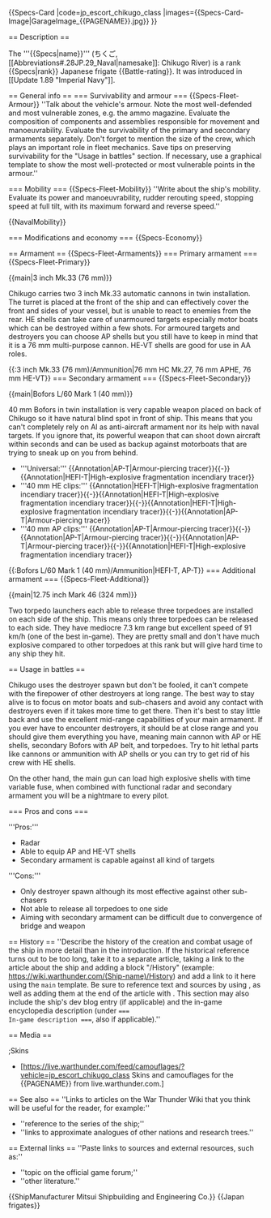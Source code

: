 {{Specs-Card
|code=jp_escort_chikugo_class
|images={{Specs-Card-Image|GarageImage_{{PAGENAME}}.jpg}}
}}

== Description ==
<!-- ''In the first part of the description, cover the history of the ship's creation and military application. In the second part, tell the reader about using this ship in the game. Add a screenshot: if a beginner player has a hard time remembering vehicles by name, a picture will help them identify the ship in question.'' -->
The '''{{Specs|name}}''' (ちくご, [[Abbreviations#.28JP.29_Naval|namesake]]: Chikugo River) is a rank {{Specs|rank}} Japanese frigate {{Battle-rating}}. It was introduced in [[Update 1.89 "Imperial Navy"]].

== General info ==
=== Survivability and armour ===
{{Specs-Fleet-Armour}}
''Talk about the vehicle's armour. Note the most well-defended and most vulnerable zones, e.g. the ammo magazine. Evaluate the composition of components and assemblies responsible for movement and manoeuvrability. Evaluate the survivability of the primary and secondary armaments separately. Don't forget to mention the size of the crew, which plays an important role in fleet mechanics. Save tips on preserving survivability for the "Usage in battles" section. If necessary, use a graphical template to show the most well-protected or most vulnerable points in the armour.''

=== Mobility ===
{{Specs-Fleet-Mobility}}
''Write about the ship's mobility. Evaluate its power and manoeuvrability, rudder rerouting speed, stopping speed at full tilt, with its maximum forward and reverse speed.''

{{NavalMobility}}

=== Modifications and economy ===
{{Specs-Economy}}

== Armament ==
{{Specs-Fleet-Armaments}}
=== Primary armament ===
{{Specs-Fleet-Primary}}
<!-- ''Provide information about the characteristics of the primary armament. Evaluate their efficacy in battle based on their reload speed, ballistics and the capacity of their shells. Add a link to the main article about the weapon: <code><nowiki>{{main|Weapon name (calibre)}}</nowiki></code>. Broadly describe the ammunition available for the primary armament, and provide recommendations on how to use it and which ammunition to choose.'' -->
{{main|3 inch Mk.33 (76 mm)}}

Chikugo carries two 3 inch Mk.33 automatic cannons in twin installation. The turret is placed at the front of the ship and can effectively cover the front and sides of your vessel, but is unable to react to enemies from the rear. HE shells can take care of unarmoured targets especially motor boats which can be destroyed within a few shots. For armoured targets and destroyers you can choose AP shells but you still have to keep in mind that it is a 76 mm multi-purpose cannon. HE-VT shells are good for use in AA roles.

{{:3 inch Mk.33 (76 mm)/Ammunition|76 mm HC Mk.27, 76 mm APHE, 76 mm HE-VT}}
=== Secondary armament ===
{{Specs-Fleet-Secondary}}
<!-- ''Some ships are fitted with weapons of various calibres. Secondary armaments are defined as weapons chosen with the control <code>Select secondary weapon</code>. Evaluate the secondary armaments and give advice on how to use them. Describe the ammunition available for the secondary armament. Provide recommendations on how to use them and which ammunition to choose. Remember that any anti-air armament, even heavy calibre weapons, belong in the next section. If there is no secondary armament, remove this section.'' -->
{{main|Bofors L/60 Mark 1 (40 mm)}}

40 mm Bofors in twin installation is very capable weapon placed on back of Chikugo so it have natural blind spot in front of ship. This means that you can't completely rely on AI as anti-aircraft armament nor its help with naval targets. If you ignore that, its powerful weapon that can shoot down aircraft within seconds and can be used as backup against motorboats that are trying to sneak up on you from behind.

* '''Universal:''' {{Annotation|AP-T|Armour-piercing tracer}}{{-}}{{Annotation|HEFI-T|High-explosive fragmentation incendiary tracer}}
* '''40 mm HE clips:''' {{Annotation|HEFI-T|High-explosive fragmentation incendiary tracer}}{{-}}{{Annotation|HEFI-T|High-explosive fragmentation incendiary tracer}}{{-}}{{Annotation|HEFI-T|High-explosive fragmentation incendiary tracer}}{{-}}{{Annotation|AP-T|Armour-piercing tracer}}
* '''40 mm AP clips:''' {{Annotation|AP-T|Armour-piercing tracer}}{{-}}{{Annotation|AP-T|Armour-piercing tracer}}{{-}}{{Annotation|AP-T|Armour-piercing tracer}}{{-}}{{Annotation|HEFI-T|High-explosive fragmentation incendiary tracer}}

{{:Bofors L/60 Mark 1 (40 mm)/Ammunition|HEFI-T, AP-T}}
=== Additional armament ===
{{Specs-Fleet-Additional}}
<!-- ''Describe the available additional armaments of the ship: depth charges, mines, torpedoes. Talk about their positions, available ammunition and launch features such as dead zones of torpedoes. If there is no additional armament, remove this section.'' -->
{{main|12.75 inch Mark 46 (324 mm)}}

Two torpedo launchers each able to release three torpedoes are installed on each side of the ship. This means only three torpedoes can be released to each side. They have mediocre 7.3 km range but excellent speed of 91 km/h (one of the best in-game). They are pretty small and don't have much explosive compared to other torpedoes at this rank but will give hard time to any ship they hit.

== Usage in battles ==
<!-- ''Describe the technique of using this ship, the characteristics of her use in a team and tips on strategy. Abstain from writing an entire guide – don't try to provide a single point of view, but give the reader food for thought. Talk about the most dangerous opponents for this vehicle and provide recommendations on fighting them. If necessary, note the specifics of playing with this vehicle in various modes (AB, RB, SB).'' -->
Chikugo uses the destroyer spawn but don't be fooled, it can't compete with the firepower of other destroyers at long range. The best way to stay alive is to focus on motor boats and sub-chasers and avoid any contact with destroyers even if it takes more time to get there. Then it's best to stay little back and use the excellent mid-range capabilities of your main armament. If you ever have to encounter destroyers, it should be at close range and you should give them everything you have, meaning main cannon with AP or HE shells, secondary Bofors with AP belt, and torpedoes. Try to hit lethal parts like cannons or ammunition with AP shells or you can try to get rid of his crew with HE shells.

On the other hand, the main gun can load high explosive shells with time variable fuse, when combined with functional radar and secondary armament you will be a nightmare to every pilot.

=== Pros and cons ===
<!-- ''Summarise and briefly evaluate the vehicle in terms of its characteristics and combat effectiveness. Mark its pros and cons in the bulleted list. Try not to use more than 6 points for each of the characteristics. Avoid using categorical definitions such as "bad", "good" and the like - use substitutions with softer forms such as "inadequate" and "effective".'' -->

'''Pros:'''

* Radar
* Able to equip AP and HE-VT shells
* Secondary armament is capable against all kind of targets

'''Cons:'''

* Only destroyer spawn although its most effective against other sub-chasers
* Not able to release all torpedoes to one side
* Aiming with secondary armament can be difficult due to convergence of bridge and weapon

== History ==
''Describe the history of the creation and combat usage of the ship in more detail than in the introduction. If the historical reference turns out to be too long, take it to a separate article, taking a link to the article about the ship and adding a block "/History" (example: <nowiki>https://wiki.warthunder.com/(Ship-name)/History</nowiki>) and add a link to it here using the <code>main</code> template. Be sure to reference text and sources by using <code><nowiki><ref></ref></nowiki></code>, as well as adding them at the end of the article with <code><nowiki><references /></nowiki></code>. This section may also include the ship's dev blog entry (if applicable) and the in-game encyclopedia description (under <code><nowiki>=== In-game description ===</nowiki></code>, also if applicable).''

== Media ==
<!-- ''Excellent additions to the article would be video guides, screenshots from the game, and photos.'' -->

;Skins
* [https://live.warthunder.com/feed/camouflages/?vehicle=jp_escort_chikugo_class Skins and camouflages for the {{PAGENAME}} from live.warthunder.com.]

== See also ==
''Links to articles on the War Thunder Wiki that you think will be useful for the reader, for example:''
* ''reference to the series of the ship;''
* ''links to approximate analogues of other nations and research trees.''

== External links ==
''Paste links to sources and external resources, such as:''
* ''topic on the official game forum;''
* ''other literature.''

{{ShipManufacturer Mitsui Shipbuilding and Engineering Co.}}
{{Japan frigates}}